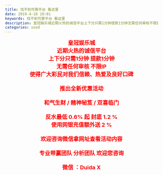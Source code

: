 ```yaml
---
title: 找不到可靠平台 看这里
date: 2019-4-18 10:01
keywords: 找不到可靠平台 看这里
description: 皇冠娱乐城近期火热的诚信平台上下分只需1分钟提款1分钟无需任何审核不限IP使得广大彩民对我们信赖、热爱及良好口碑推出全新优惠活动和气生财/赌神秘笈/双喜临门反水最低0.6%起封底1.2%使用网银充值额外送2%欢迎咨询微信拿网址查看活动内容专
categories: used
---
```

<td class="t_f" id="postmessage_3535964">

<div align="center"><font style="font-size:16px"><font size="4"><font color="#ff0000"><strong>皇冠娱乐城</strong></font></font></font></div><div align="center"><font style="font-size:16px"><font size="4"><font color="#ff0000"><strong>近期火热的诚信平台</strong></font></font></font></div><div align="center"><font style="font-size:16px"><font size="4"><font color="#ff0000"><strong>上下分只需1分钟 提款1分钟</strong></font></font></font></div><div align="center"><font style="font-size:16px"><font size="4"><font color="#ff0000"><strong>无需任何审核 不限IP</strong></font></font></font></div><div align="center"><font style="font-size:16px"><strong><font size="4"><font color="#ff0000">使得广大彩民对我们信赖、热爱及良好口碑<br/>
<br/>
推出全新优惠活动<br/>
<br/>
和气生财 / 赌神秘笈 / 双喜临门<br/>
<br/>
反水最低 0.6% 起 封底 1.2 % <br/>
使用网银充值额外送 2 % <br/>
<br/>
</font></font><font size="4"><font color="#ff0000"> 欢迎咨询微信拿网址查看活动内容<br/>
<br/>
</font></font><font style="color:rgb(255, 165, 0)"><font size="4"> </font></font><font size="4"><font color="#ff0000">专业带赢团队 分析团队 欢迎您咨询<br/>
<br/>
微信 ：Duida X</font></font></strong></font></div></td>
